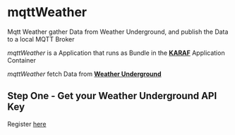# mqttWeather
Mqtt Weather gather Data from Weather Underground, and publish the Data to a local MQTT Broker

*mqttWeather* is a Application that runs as Bundle in the [**KARAF**](http://karaf.apache.org/) Application Container 

*mqttWeather* fetch Data from [**Weather Underground**](https://www.wunderground.com/?apiref=f6b55eeacae18321)  

## Step One - Get your Weather Underground API Key
Register [here](https://www.wunderground.com/weather/api/)

